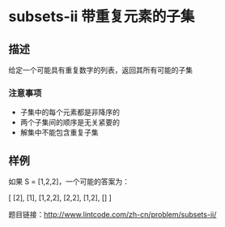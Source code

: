 # subsets-ii 带重复元素的子集
## 描述
给定一个可能具有重复数字的列表，返回其所有可能的子集
### 注意事项
* 子集中的每个元素都是非降序的
* 两个子集间的顺序是无关紧要的
* 解集中不能包含重复子集
## 样例 
如果 S = [1,2,2]，一个可能的答案为：

[
  [2],
  [1],
  [1,2,2],
  [2,2],
  [1,2],
  []
]

题目链接：http://www.lintcode.com/zh-cn/problem/subsets-ii/